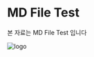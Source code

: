 # MD File Test

본 자료는 MD File Test 입니다

![logo](https://github.com/wskang/BlockEdu/tree/master/images/logo.png)

